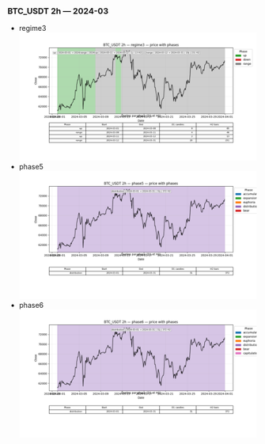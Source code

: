 ### BTC_USDT 2h — 2024-03

- regime3
![BTC_USDT_2h_regime3_2024-03_phase_price.png](outputs/fourier/phase_monthly/BTC_USDT/2h/2024/2024-03/BTC_USDT_2h_regime3_2024-03_phase_price.png)
- phase5
![BTC_USDT_2h_phase5_2024-03_phase_price.png](outputs/fourier/phase_monthly/BTC_USDT/2h/2024/2024-03/BTC_USDT_2h_phase5_2024-03_phase_price.png)
- phase6
![BTC_USDT_2h_phase6_2024-03_phase_price.png](outputs/fourier/phase_monthly/BTC_USDT/2h/2024/2024-03/BTC_USDT_2h_phase6_2024-03_phase_price.png)
